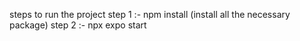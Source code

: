 steps to run the project 
step 1 :- npm install (install all the necessary package)
step 2 :- npx expo start 
